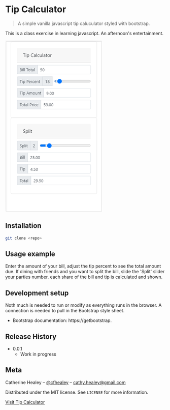# Tip Calculator

> A simple vanilla javascript tip caluculator styled with bootstrap.

This is a class exercise in learning javascript.  An afternoon's entertainment.

![](tip-calc.png)

## Installation

```sh
git clone <repo>
```

## Usage example

Enter the amount of your bill, adjust the tip percent to see the  total amount due. 
If dining with friends and you want to split the bill, slide the 'Split' slider your parties number. 
each share of the bill and tip is calculated and shown.

## Development setup

Noth much is needed to run or modify as everything runs in the browser. 
A connection is needed to pull in the Bootstrap style sheet.

- Bootstrap documentation: https://getbootstrap.


## Release History

- 0.0.1
  - Work in progress

## Meta

Catherine Healey – [@cfhealey](https://twitter.com/cfhealey) – cathy.healey@gmail.com

Distributed under the MIT license. See `LICENSE` for more information.

[Visit Tip Calculator](https://c-healey.github.io/tip-calculator/)
